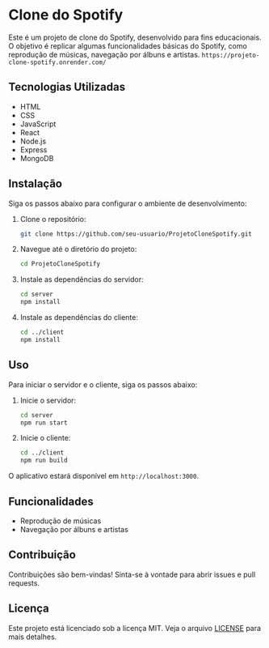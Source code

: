# Clone do Spotify

Este é um projeto de clone do Spotify, desenvolvido para fins educacionais. O objetivo é replicar algumas funcionalidades básicas do Spotify, como reprodução de músicas, navegação por álbuns e artistas.
`https://projeto-clone-spotify.onrender.com/`

## Tecnologias Utilizadas

- HTML
- CSS
- JavaScript
- React
- Node.js
- Express
- MongoDB

## Instalação

Siga os passos abaixo para configurar o ambiente de desenvolvimento:

1. Clone o repositório:
   ```bash
   git clone https://github.com/seu-usuario/ProjetoCloneSpotify.git
   ```
2. Navegue até o diretório do projeto:
   ```bash
   cd ProjetoCloneSpotify
   ```
3. Instale as dependências do servidor:
   ```bash
   cd server
   npm install
   ```
4. Instale as dependências do cliente:
   ```bash
   cd ../client
   npm install
   ```

## Uso

Para iniciar o servidor e o cliente, siga os passos abaixo:

1. Inicie o servidor:
   ```bash
   cd server
   npm run start
   ```
2. Inicie o cliente:
   ```bash
   cd ../client
   npm run build
   ```

O aplicativo estará disponível em `http://localhost:3000`.

## Funcionalidades

- Reprodução de músicas
- Navegação por álbuns e artistas

## Contribuição

Contribuições são bem-vindas! Sinta-se à vontade para abrir issues e pull requests.

## Licença

Este projeto está licenciado sob a licença MIT. Veja o arquivo [LICENSE](LICENSE) para mais detalhes.
